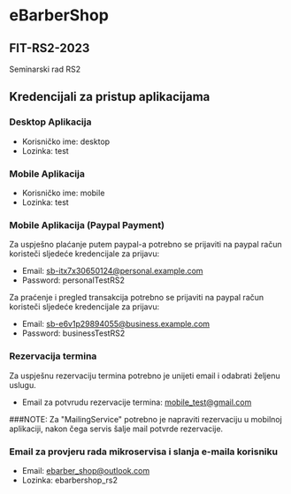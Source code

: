 # eBarberShop

## FIT-RS2-2023
Seminarski rad RS2

## Kredencijali za pristup aplikacijama

### Desktop Aplikacija
- Korisničko ime: desktop
- Lozinka: test

### Mobile Aplikacija
- Korisničko ime: mobile
- Lozinka: test

### Mobile Aplikacija (Paypal Payment)
Za uspješno plaćanje putem paypal-a potrebno se prijaviti na paypal račun koristeči sljedeće kredencijale za prijavu:
- Email: sb-itx7x30650124@personal.example.com
- Password: personalTestRS2

Za praćenje i pregled transakcija potrebno se prijaviti na paypal račun koristeči sljedeće kredencijale za prijavu:
- Email: sb-e6v1p29894055@business.example.com
- Password: businessTestRS2

### Rezervacija termina
Za uspješnu rezervaciju termina potrebno je unijeti email i odabrati željenu uslugu.
- Email za potvrudu rezervacije termina: mobile_test@gmail.com

###NOTE: Za "MailingService" potrebno je napraviti rezervaciju u mobilnoj aplikaciji, nakon čega servis šalje mail potvrde rezervacije.

### Email za provjeru rada mikroservisa i slanja e-maila korisniku 
- Email: ebarber_shop@outlook.com
- Lozinka: ebarbershop_rs2